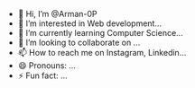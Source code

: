 - 👋 Hi, I’m @Arman-0P
- 👀 I’m interested in Web development...
- 🌱 I’m currently learning Computer Science...
- 💞️ I’m looking to collaborate on ...
- 📫 How to reach me on Instagram, Linkedin...
- 😄 Pronouns: ...
- ⚡ Fun fact: ...

<!---
Arman-0P/Arman-0P is a ✨ special ✨ repository because its `README.md` (this file) appears on your GitHub profile.
You can click the Preview link to take a look at your changes.
--->
